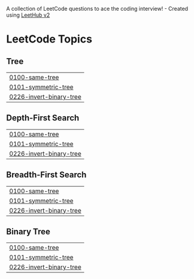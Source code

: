 A collection of LeetCode questions to ace the coding interview! - Created using [LeetHub v2](https://github.com/arunbhardwaj/LeetHub-2.0)
<!---LeetCode Topics Start-->
# LeetCode Topics
## Tree
|  |
| ------- |
| [0100-same-tree](https://github.com/Tharun-selladurai/leetcode_problem/tree/master/0100-same-tree) |
| [0101-symmetric-tree](https://github.com/Tharun-selladurai/leetcode_problem/tree/master/0101-symmetric-tree) |
| [0226-invert-binary-tree](https://github.com/Tharun-selladurai/leetcode_problem/tree/master/0226-invert-binary-tree) |
## Depth-First Search
|  |
| ------- |
| [0100-same-tree](https://github.com/Tharun-selladurai/leetcode_problem/tree/master/0100-same-tree) |
| [0101-symmetric-tree](https://github.com/Tharun-selladurai/leetcode_problem/tree/master/0101-symmetric-tree) |
| [0226-invert-binary-tree](https://github.com/Tharun-selladurai/leetcode_problem/tree/master/0226-invert-binary-tree) |
## Breadth-First Search
|  |
| ------- |
| [0100-same-tree](https://github.com/Tharun-selladurai/leetcode_problem/tree/master/0100-same-tree) |
| [0101-symmetric-tree](https://github.com/Tharun-selladurai/leetcode_problem/tree/master/0101-symmetric-tree) |
| [0226-invert-binary-tree](https://github.com/Tharun-selladurai/leetcode_problem/tree/master/0226-invert-binary-tree) |
## Binary Tree
|  |
| ------- |
| [0100-same-tree](https://github.com/Tharun-selladurai/leetcode_problem/tree/master/0100-same-tree) |
| [0101-symmetric-tree](https://github.com/Tharun-selladurai/leetcode_problem/tree/master/0101-symmetric-tree) |
| [0226-invert-binary-tree](https://github.com/Tharun-selladurai/leetcode_problem/tree/master/0226-invert-binary-tree) |
<!---LeetCode Topics End-->